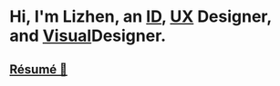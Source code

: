 

# Hi, I'm Lizhen, an [ID](/ui), [UX](/visual) Designer, and [ Visual](/illustration)Designer.

## <a class="follow" target="_blank" href="/attach/resume.pdf"> Résumé 📮 </a>
